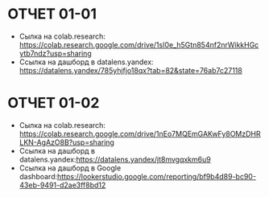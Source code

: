 # ОТЧЕТ 01-01
- Сылка на colab.research: https://colab.research.google.com/drive/1sI0e_h5Gtn854nf2nrWikkHGcytb7ndz?usp=sharing
- Ссылка на дашборд в datalens.yandex: https://datalens.yandex/785yhjfjo18qx?tab=82&state=76ab7c27118

# ОТЧЕТ 01-02
- Сылка на colab.research: https://colab.research.google.com/drive/1nEo7MQEmGAKwFy8OMzDHRLKN-AgAzO8B?usp=sharing
- Ссылка на дашборд в datalens.yandex:https://datalens.yandex/jt8mvgqxkm6u9
- Ссылка на дашборд в Google dashboard:https://lookerstudio.google.com/reporting/bf9b4d89-bc90-43eb-9491-d2ae3ff8bd12
